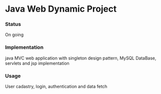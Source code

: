 # Java Web Dynamic Project

### Status
On going

### Implementation
java MVC web application with singleton design pattern, MySQL DataBase, servlets and jsp implementation

### Usage
User cadastry, login, authentication and data fetch 
